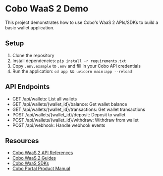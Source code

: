 # Cobo WaaS 2 Demo

This project demonstrates how to use Cobo's WaaS 2 APIs/SDKs to build a basic wallet application.

## Setup

1. Clone the repository
2. Install dependencies: `pip install -r requirements.txt`
3. Copy `.env.example` to `.env` and fill in your Cobo API credentials
4. Run the application: `cd app && uvicorn main:app --reload`

## API Endpoints

- GET /api/wallets: List all wallets
- GET /api/wallets/{wallet_id}/balance: Get wallet balance
- GET /api/wallets/{wallet_id}/transactions: Get wallet transactions
- POST /api/wallets/{wallet_id}/deposit: Deposit to wallet
- POST /api/wallets/{wallet_id}/withdraw: Withdraw from wallet
- POST /api/webhook: Handle webhook events

## Resources

- [Cobo WaaS 2 API References](https://www.cobo.com/developers/v2/api-references/)
- [Cobo WaaS 2 Guides](https://www.cobo.com/developers/v2/guides/overview/introduction)
- [Cobo WaaS SDKs](https://www.cobo.com/developers/v2/developer-tools/)
- [Cobo Portal Product Manual](https://manuals.cobo.com/en/portal/introduction)